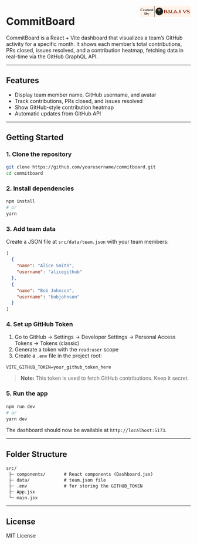 <a href="https://balajivs.me"><img src="https://github.com/Balaji-V-S/Balaji-V-S/blob/main/Github%20Readme%20watermark.png" align="right" width="140" /></a>

# CommitBoard

CommitBoard is a React + Vite dashboard that visualizes a team’s GitHub activity for a specific month. It shows each member’s total contributions, PRs closed, issues resolved, and a contribution heatmap, fetching data in real-time via the GitHub GraphQL API.

---

## Features

* Display team member name, GitHub username, and avatar
* Track contributions, PRs closed, and issues resolved
* Show GitHub-style contribution heatmap
* Automatic updates from GitHub API

---

## Getting Started

### 1. Clone the repository

```bash
git clone https://github.com/yourusername/commitboard.git
cd commitboard
```

### 2. Install dependencies

```bash
npm install
# or
yarn
```

### 3. Add team data

Create a JSON file at `src/data/team.json` with your team members:

```json
[
  {
    "name": "Alice Smith",
    "username": "alicegithub"
  },
  {
    "name": "Bob Johnson",
    "username": "bobjohnson"
  }
]
```

### 4. Set up GitHub Token

1. Go to GitHub → Settings → Developer Settings → Personal Access Tokens → Tokens (classic)
2. Generate a token with the `read:user` scope
3. Create a `.env` file in the project root:

```env
VITE_GITHUB_TOKEN=your_github_token_here
```

> **Note:** This token is used to fetch GitHub contributions. Keep it secret.

### 5. Run the app

```bash
npm run dev
# or
yarn dev
```

The dashboard should now be available at `http://localhost:5173`.

---

## Folder Structure

```
src/
 ├─ components/       # React components (Dashboard.jsx)
 ├─ data/             # team.json file
 ├─ .env              # for storing the GITHUB_TOKEN    
 ├─ App.jsx
 └─ main.jsx
```

---

## License

MIT License
